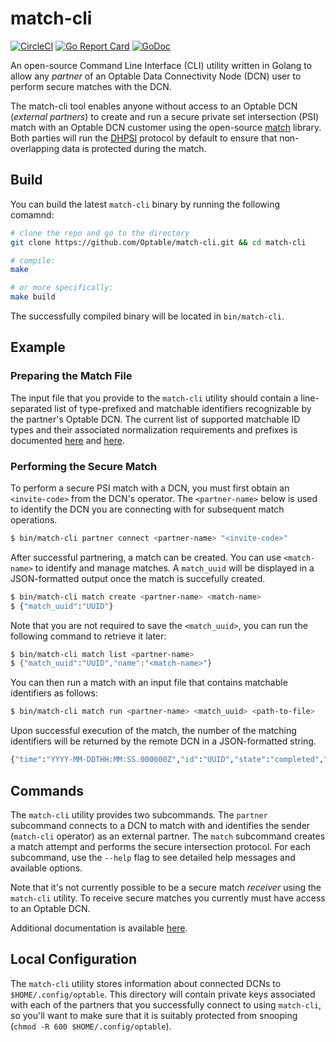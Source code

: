 # match-cli
[![CircleCI](https://circleci.com/gh/Optable/match-cli/tree/main.svg?style=svg&circle-token=48635f8db37218b3441812f8922bfe688d778a9e)](https://circleci.com/gh/Optable/match-cli/tree/main)
[![Go Report Card](https://goreportcard.com/badge/github.com/optable/match-cli)](https://goreportcard.com/report/github.com/optable/match-cli)
[![GoDoc](https://godoc.org/github.com/optable/match-cli?status.svg)](https://godoc.org/github.com/optable/match-cli)

An open-source Command Line Interface (CLI) utility written in Golang to allow any *partner* of an Optable Data Connectivity Node (DCN) user to perform secure matches with the DCN. 

The match-cli tool enables anyone without access to an Optable DCN (_external partners_) to create and run a secure private set intersection (PSI) match with an Optable DCN customer using the open-source [match](https://github.com/Optable/match) library. Both parties will run the [DHPSI](https://github.com/Optable/match/blob/main/pkg/dhpsi/README.md) protocol by default to ensure that non-overlapping data is protected during the match. 

## Build
You can build the latest `match-cli` binary by running the following comamnd:
```bash
# clone the repo and go to the directory
git clone https://github.com/Optable/match-cli.git && cd match-cli

# compile:
make

# or more specifically:
make build
```
The successfully compiled binary will be located in `bin/match-cli`.

## Example

### Preparing the Match File
The input file that you provide to the `match-cli` utility should contain a line-separated list of type-prefixed and matchable identifiers recognizable by the partner's Optable DCN. The current list of supported matchable ID types and their associated normalization requirements and prefixes is documented [here](https://docs.optable.co/optable-documentation/reference/identifier-types#matchable-id-types) and [here](https://docs.optable.co/optable-documentation/reference/identifier-types#type-prefixes).

### Performing the Secure Match
To perform a secure PSI match with a DCN, you must first obtain an `<invite-code>` from the DCN's operator. The `<partner-name>` below is used to identify the DCN you are connecting with for subsequent match operations.
```bash
$ bin/match-cli partner connect <partner-name> "<invite-code>"
```

After successful partnering, a match can be created. You can use `<match-name>` to identify and manage matches. A `match_uuid` will be displayed in a JSON-formatted output once the match is succefully created.
```bash
$ bin/match-cli match create <partner-name> <match-name>
$ {"match_uuid":"UUID"}
```

Note that you are not required to save the `<match_uuid>`, you can run the following command to retrieve it later:
```bash
$ bin/match-cli match list <partner-name>
$ {"match_uuid":"UUID","name":"<match-name>"}
```
You can then run a match with an input file that contains matchable identifiers as follows:
```bash
$ bin/match-cli match run <partner-name> <match_uuid> <path-to-file>
```
Upon successful execution of the match, the number of the matching identifiers will be returned by the remote DCN in a JSON-formatted string.
```bash
{"time":"YYYY-MM-DDTHH:MM:SS.000000Z","id":"UUID","state":"completed","results":{"emails":<intersection-size>}}
```

## Commands
The `match-cli` utility provides two subcommands. The `partner` subcommand connects to a DCN to match with and identifies the sender (`match-cli` operator) as an external partner. The `match` subcommand creates a match attempt and performs the secure intersection protocol. For each subcommand, use the `--help` flag to see detailed help messages and available options.

Note that it's not currently possible to be a secure match *receiver* using the `match-cli` utility. To receive secure matches you currently must have access to an Optable DCN.

Additional documentation is available [here](https://docs.optable.co/optable-documentation/guides/match-cli).

## Local Configuration
The `match-cli` utility stores information about connected DCNs to `$HOME/.config/optable`. This directory will contain private keys associated with each of the partners that you successfully connect to using `match-cli`, so you'll want to make sure that it is suitably protected from snooping (`chmod -R 600 $HOME/.config/optable`).
